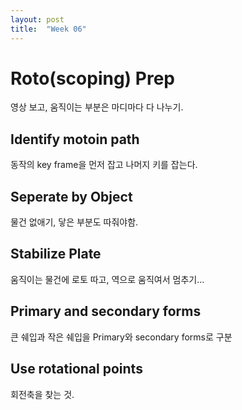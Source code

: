 ```yaml
---
layout: post
title:  "Week 06"
---
```


# Roto(scoping) Prep
영상 보고, 움직이는 부분은 마디마다 다 나누기.  

## Identify motoin path
동작의 key frame을 먼저 잡고 나머지 키를 잡는다.  

## Seperate by Object
물건 없애기, 닿은 부분도 따줘야함.  

## Stabilize Plate
움직이는 물건에 로토 따고, 역으로 움직여서 멈추기...  

## Primary and secondary forms
큰 쉐입과 작은 쉐입을 Primary와 secondary forms로 구분  

## Use rotational points
회전축을 찾는 것.  

# 
